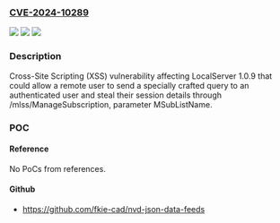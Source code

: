 ### [CVE-2024-10289](https://cve.mitre.org/cgi-bin/cvename.cgi?name=CVE-2024-10289)
![](https://img.shields.io/static/v1?label=Product&message=LocalServer&color=blue)
![](https://img.shields.io/static/v1?label=Version&message=%3D%201.0.9%20&color=brighgreen)
![](https://img.shields.io/static/v1?label=Vulnerability&message=CWE-79%20Improper%20Neutralization%20of%20Input%20During%20Web%20Page%20Generation%20(XSS%20or%20'Cross-site%20Scripting')&color=brighgreen)

### Description

Cross-Site Scripting (XSS) vulnerability affecting LocalServer 1.0.9 that could allow a remote user to send a specially crafted query to an authenticated user and steal their session details through /mlss/ManageSubscription, parameter MSubListName.

### POC

#### Reference
No PoCs from references.

#### Github
- https://github.com/fkie-cad/nvd-json-data-feeds

